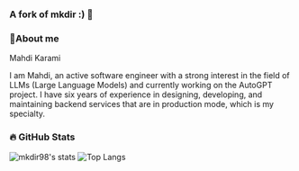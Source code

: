 ### A fork of mkdir :) 👋

### 🙋About me

Mahdi Karami

I am Mahdi, an active software engineer with a strong interest in the field of LLMs (Large Language Models) and currently working on the AutoGPT project. I have six years of experience in designing, developing, and maintaining backend services that are in production mode, which is my specialty.


### 🔥 GitHub Stats

![mkdir98's stats](https://github-readme-stats.vercel.app/api?username=mkdir98&show_icons=true&theme=radical)
![Top Langs](https://github-readme-stats.vercel.app/api/top-langs/?username=mkdir98&layout=compact&hide=html)
